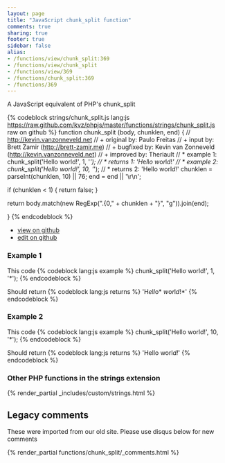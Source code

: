 ```yaml
---
layout: page
title: "JavaScript chunk_split function"
comments: true
sharing: true
footer: true
sidebar: false
alias:
- /functions/view/chunk_split:369
- /functions/view/chunk_split
- /functions/view/369
- /functions/chunk_split:369
- /functions/369
---
```

<!-- Generated by Rakefile:build -->
A JavaScript equivalent of PHP's chunk_split

{% codeblock strings/chunk_split.js lang:js https://raw.github.com/kvz/phpjs/master/functions/strings/chunk_split.js raw on github %}
function chunk_split (body, chunklen, end) {
  // http://kevin.vanzonneveld.net
  // +   original by: Paulo Freitas
  // +      input by: Brett Zamir (http://brett-zamir.me)
  // +   bugfixed by: Kevin van Zonneveld (http://kevin.vanzonneveld.net)
  // +   improved by: Theriault
  // *     example 1: chunk_split('Hello world!', 1, '*');
  // *     returns 1: 'H*e*l*l*o* *w*o*r*l*d*!*'
  // *     example 2: chunk_split('Hello world!', 10, '*');
  // *     returns 2: 'Hello worl*d!*'
  chunklen = parseInt(chunklen, 10) || 76;
  end = end || '\r\n';

  if (chunklen < 1) {
    return false;
  }

  return body.match(new RegExp(".{0," + chunklen + "}", "g")).join(end);

}
{% endcodeblock %}

 - [view on github](https://github.com/kvz/phpjs/blob/master/functions/strings/chunk_split.js)
 - [edit on github](https://github.com/kvz/phpjs/edit/master/functions/strings/chunk_split.js)

### Example 1
This code
{% codeblock lang:js example %}
chunk_split('Hello world!', 1, '*');
{% endcodeblock %}

Should return
{% codeblock lang:js returns %}
'H*e*l*l*o* *w*o*r*l*d*!*'
{% endcodeblock %}

### Example 2
This code
{% codeblock lang:js example %}
chunk_split('Hello world!', 10, '*');
{% endcodeblock %}

Should return
{% codeblock lang:js returns %}
'Hello worl*d!*'
{% endcodeblock %}


### Other PHP functions in the strings extension
{% render_partial _includes/custom/strings.html %}
## Legacy comments
These were imported from our old site. Please use disqus below for new comments
<div style="overflow-y: scroll; max-height: 500px;">
{% render_partial functions/chunk_split/_comments.html %}
</div>
